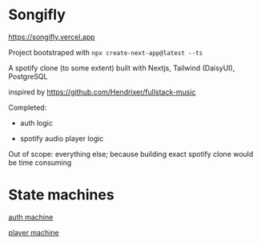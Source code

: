 # Songifly

<https://songifly.vercel.app>

Project bootstraped with `npx create-next-app@latest --ts`

A spotify clone (to some extent) built with Nextjs, Tailwind (DaisyUI), PostgreSQL

inspired by <https://github.com/Hendrixer/fullstack-music>

Completed:

- auth logic

- spotify audio player logic

Out of scope: everything else; because building exact spotify clone would be time consuming

# State machines

[auth machine](https://stately.ai/viz/d8ea871e-318f-4791-9eb0-460d306fd6d8)

[player machine](https://stately.ai/viz/721a1a04-9352-4512-b31b-30a483fe14c4)
